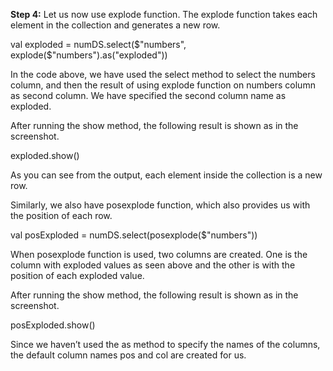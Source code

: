 
**Step 4:** Let us now use explode function. The explode function takes each element in the collection and generates a new row. 

val exploded = numDS.select($"numbers", explode($"numbers").as("exploded"))
 


In the code above, we have used the select method to select the numbers column, and then the result of using explode function on numbers column as second column. We have specified the second column name as exploded.

After running the show method, the following result is shown as in the screenshot.

exploded.show()

 

As you can see from the output, each element inside the collection is a new row.

Similarly, we also have posexplode function, which also provides us with the position of each row.

val posExploded = numDS.select(posexplode($"numbers"))



When posexplode function is used, two columns are created. One is the column with exploded values as seen above and the other is with the position of each exploded value.

After running the show method, the following result is shown as in the screenshot.

posExploded.show()

 

Since we haven’t used the as method to specify the names of the columns, the default column names pos and col are created for us.
